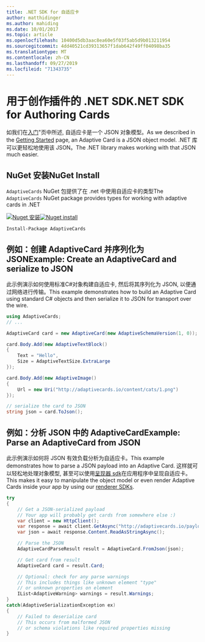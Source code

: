 ```yaml
---
title: .NET SDK for 自适应卡
author: matthidinger
ms.author: mahiding
ms.date: 10/01/2017
ms.topic: article
ms.openlocfilehash: 10400d5db3aac8ea60e5f03f5ab5d9b013211954
ms.sourcegitcommit: 4dd40521cd39313657f1dab642f49ff04098ba35
ms.translationtype: MT
ms.contentlocale: zh-CN
ms.lasthandoff: 09/27/2019
ms.locfileid: "71343735"
---
```

# <a name="net-sdk-for-authoring-cards"></a><span data-ttu-id="6ef62-102">用于创作插件的 .NET SDK</span><span class="sxs-lookup"><span data-stu-id="6ef62-102">.NET SDK for Authoring Cards</span></span>

<span data-ttu-id="6ef62-103">如我们在[入门](../../authoring-cards/getting-started.md)"页中所述, 自适应卡是一个 JSON 对象模型。</span><span class="sxs-lookup"><span data-stu-id="6ef62-103">As we described in the [Getting Started](../../authoring-cards/getting-started.md) page, an Adaptive Card is a JSON object model.</span></span> <span data-ttu-id="6ef62-104">.NET 库可以更轻松地使用该 JSON。</span><span class="sxs-lookup"><span data-stu-id="6ef62-104">The .NET library makes working with that JSON much easier.</span></span>


## <a name="nuget-install"></a><span data-ttu-id="6ef62-105">NuGet 安装</span><span class="sxs-lookup"><span data-stu-id="6ef62-105">NuGet Install</span></span>
<span data-ttu-id="6ef62-106">`AdaptiveCards` NuGet 包提供了在 .net 中使用自适应卡的类型</span><span class="sxs-lookup"><span data-stu-id="6ef62-106">The `AdaptiveCards` NuGet package provides types for working with adaptive cards in .NET</span></span>

<span data-ttu-id="6ef62-107">[![Nuget 安装](https://img.shields.io/nuget/vpre/AdaptiveCards.svg)](https://www.nuget.org/packages/AdaptiveCards)</span><span class="sxs-lookup"><span data-stu-id="6ef62-107">[![Nuget install](https://img.shields.io/nuget/vpre/AdaptiveCards.svg)](https://www.nuget.org/packages/AdaptiveCards)</span></span>

```console
Install-Package AdaptiveCards
```

## <a name="example-create-an-adaptivecard-and-serialize-to-json"></a><span data-ttu-id="6ef62-108">例如：创建 AdaptiveCard 并序列化为 JSON</span><span class="sxs-lookup"><span data-stu-id="6ef62-108">Example: Create an AdaptiveCard and serialize to JSON</span></span>

<span data-ttu-id="6ef62-109">此示例演示如何使用标准C#对象构建自适应卡, 然后将其序列化为 JSON, 以便通过网络进行传输。</span><span class="sxs-lookup"><span data-stu-id="6ef62-109">This example demonstrates how to build an Adaptive Card using standard C# objects and then serialize it to JSON for transport over the wire.</span></span>

```csharp
using AdaptiveCards;
// ...

AdaptiveCard card = new AdaptiveCard(new AdaptiveSchemaVersion(1, 0));

card.Body.Add(new AdaptiveTextBlock() 
{
    Text = "Hello",
    Size = AdaptiveTextSize.ExtraLarge
});

card.Body.Add(new AdaptiveImage() 
{
    Url = new Uri("http://adaptivecards.io/content/cats/1.png")
});

// serialize the card to JSON
string json = card.ToJson();
```

## <a name="example-parse-an-adaptivecard-from-json"></a><span data-ttu-id="6ef62-110">例如：分析 JSON 中的 AdaptiveCard</span><span class="sxs-lookup"><span data-stu-id="6ef62-110">Example: Parse an AdaptiveCard from JSON</span></span>

<span data-ttu-id="6ef62-111">此示例演示如何将 JSON 有效负载分析为自适应卡。</span><span class="sxs-lookup"><span data-stu-id="6ef62-111">This example demonstrates how to parse a JSON payload into an Adaptive Card.</span></span> <span data-ttu-id="6ef62-112">这样就可以轻松地处理对象模型, 甚至可以使用[呈现器 sdk](../../rendering-cards/getting-started.md)在应用程序中呈现自适应卡。</span><span class="sxs-lookup"><span data-stu-id="6ef62-112">This makes it easy to manipulate the object model or even render Adaptive Cards inside your app by using our [renderer SDKs](../../rendering-cards/getting-started.md).</span></span>

```csharp
try
{
    // Get a JSON-serialized payload
    // Your app will probably get cards from somewhere else :)
    var client = new HttpClient();
    var response = await client.GetAsync("http://adaptivecards.io/payloads/ActivityUpdate.json");
    var json = await response.Content.ReadAsStringAsync();

    // Parse the JSON 
    AdaptiveCardParseResult result = AdaptiveCard.FromJson(json);

    // Get card from result
    AdaptiveCard card = result.Card;

    // Optional: check for any parse warnings
    // This includes things like unknown element "type"
    // or unknown properties on element
    IList<AdaptiveWarning> warnings = result.Warnings;
}
catch(AdaptiveSerializationException ex)
{
    // Failed to deserialize card 
    // This occurs from malformed JSON
    // or schema violations like required properties missing 
}
```
